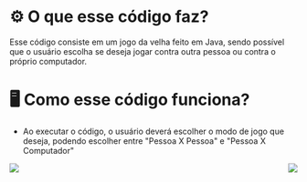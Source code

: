 # ⚙️ O que esse código faz?
Esse código consiste em um jogo da velha feito em Java, sendo possível que o usuário escolha se deseja jogar contra outra pessoa ou contra o próprio computador.

# 🖥️ Como esse código funciona?
- Ao executar o código, o usuário deverá escolher o modo de jogo que deseja, podendo escolher entre "Pessoa X Pessoa" e "Pessoa X Computador"

<img src = "https://user-images.githubusercontent.com/114308727/209698290-aa87b964-9ffc-49d0-afd7-c87cbcb570e9.png" align = "left">
<img src = "https://user-images.githubusercontent.com/114308727/209698084-610d5805-f29b-47ae-b1c6-595acda5a3af.png" align = "right">

